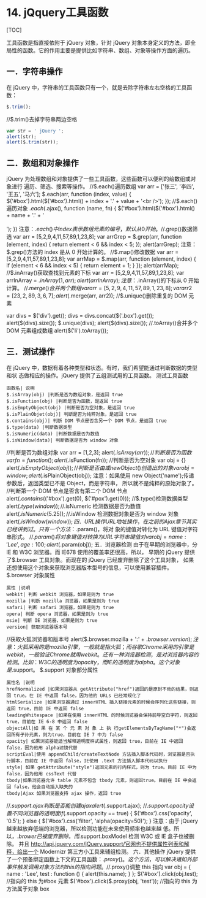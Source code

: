# 14. jQquery工具函数
[TOC]

工具函数是指直接依附于 jQuery 对象，针对 jQuery 对象本身定义的方法，即全局性的函数。它的作用主要是提供比如字符串、数组、对象等操作方面的遍历。

## 一．字符串操作
在 jQuery 中，字符串的工具函数只有一个，就是去除字符串左右空格的工具函数：
```javascript
$.trim();
```
//$.trim()去掉字符串两边空格
```javascript
var str = ' jQuery ';
alert(str);
alert($.trim(str));
```

## 二．数组和对象操作
jQuery 为处理数组和对象提供了一些工具函数，这些函数可以便利的给数组或对象进行
遍历、筛选、搜索等操作。
//$.each()遍历数组
var arr = ['张三', '李四', '王五', '马六'];
$.each(arr, function (index, value) {
$('#box').html($('#box').html() + index + '.' + value + '<br />');
});
//$.each()遍历对象
$.each($.ajax(), function (name, fn) {
$('#box').html($('#box').html() + name + '.' + '<br /><br />');
})
注意：$.each()中 index 表示数组元素的编号，默认从 0 开始。
//$.grep()数据筛选
var arr = [5,2,9,4,11,57,89,1,23,8];
var arrGrep = $.grep(arr, function (element, index) {
return element < 6 && index < 5;
});
alert(arrGrep);
注意：$.grep()方法的 index 是从 0 开始计算的。
//$.map()修改数据
var arr = [5,2,9,4,11,57,89,1,23,8];
var arrMap = $.map(arr, function (element, index) {
if (element < 6 && index < 5) {
return element + 1;
}
});
alert(arrMap);
//$.inArray()获取查找到元素的下标
var arr = [5,2,9,4,11,57,89,1,23,8];
var arrInArray = $.inArray(1, arr);
alert(arrInArray);
注意：$.inArray()的下标从 0 开始计算。
//$.merge()合并两个数组
var arr = [5,2,9,4,11,57,89,1,23,8];
var arr2 = [23,2,89,3,6,7];
alert($.merge(arr, arr2));
//$.unique()删除重复的 DOM 元素
<div></div>
<div></div>
<div class="box"></div>
<div class="box"></div>
<div class="box"></div>
<div></div>
var divs = $('div').get();
divs = divs.concat($('.box').get());
alert($(divs).size());
$.unique(divs);
alert($(divs).size());
//.toArray()合并多个 DOM 元素组成数组
alert($('li').toArray());

## 三．测试操作
在 jQuery 中，数据有着各种类型和状态。有时，我们希望能通过判断数据的类型和状
态做相应的操作。jQuery 提供了五组测试用的工具函数。
测试工具函数
```table
函数名| 说明
$.isArray(obj) |判断是否为数组对象，是返回 true
$.isFunction(obj) |判断是否为函数，是返回 true
$.isEmptyObject(obj) |判断是否为空对象，是返回 true
$.isPlainObjet(obj)| 判断是否为纯粹对象，是返回 true
$.contains(obj)| 判断 DOM 节点是否含另一个 DOM 节点，是返回 true
$.type(data) |判断数据类型
$.isNumeric(data) |判断数据是否为数值
$.isWindow(data)| 判断数据是否为 window 对象
```
//判断是否为数组对象
var arr = [1,2,3];
alert($.isArray(arr));
//判断是否为函数
var fn = function () {};
alert($.isFunction(fn));
//判断是否为空对象
var obj = {}
alert($.isEmptyObject(obj));
//判断是否由{}或 new Object()创造出的对象
var obj = window;
alert($.isPlainObject(obj));
注意：如果使用 new Object('name');传递参数后，返回类型已不是 Object，而是字符串，
所以就不是纯粹的原始对象了。
//判断第一个 DOM 节点是否含有第二个 DOM 节点
alert($.contains($('#box').get(0), $('#pox').get(0)));
//$.type()检测数据类型
alert($.type(window));
//$.isNumeric 检测数据是否为数值
alert($.isNumeric(5.25));
//$.isWindow 检测数据对象是否为 window 对象
alert($.isWindow(window));
四．URL 操作
URL 地址操作，在之前的 Ajax 章节其实已经讲到过。只有一个方法：$.param()，将对
象的键值对转化为 URL 键值对字符串形式。
//$.param()将对象键值对转换为 URL 字符串键值对
var obj = {
name : 'Lee',
age : 100
};
alert($.param(obj));
五．浏览器检测
由于在早期的浏览器中，分 IE 和 W3C 浏览器。而 IE678 使用的覆盖率还很高，所以，
早期的 jQuery 提供了$.browser 工具对象。而现在的 jQuery 已经废弃删除了这个工具对象，
如果还想使用这个对象来获取浏览器版本型号的信息，可以使用兼容插件。
$.browser 对象属性
```table
属性 |说明
webkit| 判断 webkit 浏览器，如果是则为 true
mozilla |判断 mozilla 浏览器，如果是则为 true
safari| 判断 safari 浏览器，如果是则为 true
opera| 判断 opera 浏览器，如果是则为 true
msie| 判断 IE 浏览器，如果是则为 true
version| 获取浏览器版本号
```
//获取火狐浏览器和版本号
alert($.browser.mozilla + ':' + $.browser.version);
注意：火狐采用的是 mozilla 引擎，一般就是指火狐；而谷歌 Chrome 采用的引擎是
webkit，一般验证 Chrome 就用 webkit。
还有一种浏览器检测，是对浏览器内容的检测。比如：W3C 的透明度为 opacity，而 IE
的透明度为 alpha。这个对象是$.support。
$.support 对象部分属性
```table
属性名 |说明
hrefNormalized |如果浏览器从 getAttribute("href")返回的是原封不动的结果，则返回 true。在 IE 中返回 false，因为他的 URLs 已经常规化了
htmlSerialize |如果浏览器通过 innerHTML 插入链接元素的时候会序列化这些链接，则返回 true，目前 IE 中返回 false
leadingWhitespace |如果在使用 innerHTML 的时候浏览器会保持前导空白字符，则返回 true，目前在 IE 6-8 中返回 false
objectAll|如 果 在 某 个 元 素 对 象 上 执 行getElementsByTagName("*")会返回所有子孙元素，则为true，目前在 IE 7 中为 false
opacity| 如果浏览器能适当解释透明度样式属性，则返回 true，目前在 IE 中返回 false，因为他用 alpha滤镜代替
scriptEval|使用 appendChild/createTextNode 方法插入脚本代码时，浏览器是否执行脚本，目前在 IE 中返回 false，IE使用 .text 方法插入脚本代码以执行
style| 如果 getAttribute("style")返回元素的行内样式，则为 true。目前 IE 中为 false，因为他用 cssText 代替
tbody|如果浏览器允许 table 元素不包含 tbody 元素，则返回true。目前在 IE 中会返回 false，他会自动插入缺失的
tbody|Ajax 如果浏览器支持 ajax 操作，返回 true
```
//$.support.ajax 判断是否能创建 ajax
alert($.support.ajax);
//$.support.opacity 设置不同浏览器的透明度
if ($.support.opacity == true) {
$('#box').css('opacity', '0.5');
} else {
$('#box').css('filter', 'alpha(opacity=50)');
}
注意：由于 jQuery 越来越放弃低端的浏览器，所以检测功能在未来使用频率也越来越
低。所以，$.brower 已被废弃删除，而$.support.boxModel 检测 W3C 或 IE 盒子也被删除。
并且 http://api.jquery.com/jQuery.support/官网也不提供属性列表和解释，给出一个 Modernizr
第三方小工具来辅组检测。
六．其他操作
jQuery 提供了一个预备绑定函数上下文的工具函数：$.proxy()。这个方法，可以解决诸
如外部事件触发调用对象方法时 this 的指向问题。
//$.proxy()调整 this 指向
var obj = {
name : 'Lee',
test : function () {
alert(this.name);
}
};
$('#box').click(obj.test); //指向的 this 为#box 元素
$('#box').click($.proxy(obj, 'test')); //指向的 this 为方法属于对象 box
